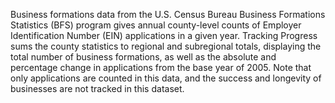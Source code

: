 Business formations data from the U.S. Census Bureau Business Formations Statistics (BFS) program gives annual county-level counts of Employer Identification Number (EIN) applications in a given year. Tracking Progress sums the county statistics to regional and subregional totals, displaying the total number of business formations, as well as the absolute and percentage change in applications from the base year of 2005. Note that only applications are counted in this data, and the success and longevity of businesses are not tracked in this dataset.